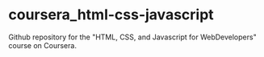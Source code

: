 # coursera_html-css-javascript
Github repository for the "HTML, CSS, and Javascript for WebDevelopers" course on Coursera.
